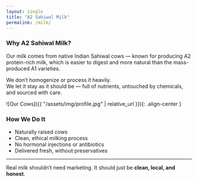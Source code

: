 ```yaml
---
layout: single
title: "A2 Sahiwal Milk"
permalink: /milk/
---
```


### Why A2 Sahiwal Milk?

Our milk comes from native Indian Sahiwal cows — known for producing A2 protein-rich milk, which is easier to digest and more natural than the mass-produced A1 varieties.

We don’t homogenize or process it heavily.  
We let it stay as it should be — full of nutrients, untouched by chemicals, and sourced with care.

![Our Cows]({{ "/assets/img/profile.jpg" | relative_url }}){: .align-center }

### How We Do It

- Naturally raised cows
- Clean, ethical milking process
- No hormonal injections or antibiotics
- Delivered fresh, without preservatives

---

Real milk shouldn’t need marketing. It should just be **clean, local, and honest**.

